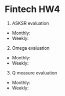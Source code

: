 # Fintech HW4
1. ASKSR evaluation
* Monthly:
* Weekly:

2. Omega evaluation
* Monthly:
* Weekly:

3. Q measure evaluation
* Monthly:
* Weekly:
